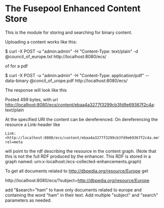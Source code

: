 The Fusepool Enhanced Content Store
=====

This is the module for storing and searching for binary content.

Uploading a content works like this:

$ curl -X POST -u "admin:admin" -H "Content-Type: text/plain" -d
@council_of_europe.txt http://localhost:8080/ecs/

of for a pdf

$ curl -X POST -u "admin:admin" -H "Content-Type: application/pdf" --data-binary
@concil_of_urope.pdf http://localhost:8080/ecs/

The response will look like this

Posted 499 bytes, with uri
<http://localhost:8080/ecs/content/ebaa4a3277f3299cb3fd9e69367f2c4a>:
text/plain

At the specified URI the content can be dereferenced. On dereferencing the resource
a Link-header like

    Link: <http://localhost:8080/ecs/content/ebaa4a3277f3299cb3fd9e69367f2c4a.meta>; rel=meta

will point to the rdf describing the resource in the
content graph. (Note that this is not the full RDF produced by the
enhancer. This RDF is stored in a graph named:
urn:x-localhost:/ecs-collected-enhancements.graph)

To get all documents related to <http://dbpedia.org/resource/Europe> get

 http://localhost:8080/ecs/?subject=http://dbpedia.org/resource/Europe

add "&search="ham" to have only documents related to europe and
containing the word "ham" in their text. Add multiple "subject" and
"search" parameters as needed.
